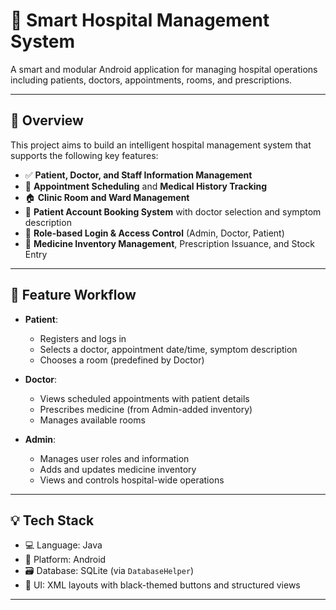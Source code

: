 # 🏥 Smart Hospital Management System

A smart and modular Android application for managing hospital operations including patients, doctors, appointments, rooms, and prescriptions.

---

## 📌 Overview

This project aims to build an intelligent hospital management system that supports the following key features:

- ✅ **Patient, Doctor, and Staff Information Management**
- 📅 **Appointment Scheduling** and **Medical History Tracking**
- 🏠 **Clinic Room and Ward Management**
- 📲 **Patient Account Booking System** with doctor selection and symptom description
- 🔐 **Role-based Login & Access Control** (Admin, Doctor, Patient)
- 💊 **Medicine Inventory Management**, Prescription Issuance, and Stock Entry

---

## 🧩 Feature Workflow

- **Patient**:
  - Registers and logs in
  - Selects a doctor, appointment date/time, symptom description
  - Chooses a room (predefined by Doctor)
  
- **Doctor**:
  - Views scheduled appointments with patient details
  - Prescribes medicine (from Admin-added inventory)
  - Manages available rooms

- **Admin**:
  - Manages user roles and information
  - Adds and updates medicine inventory
  - Views and controls hospital-wide operations

---

## 💡 Tech Stack

- 💻 Language: Java
- 📱 Platform: Android
- 🗃️ Database: SQLite (via `DatabaseHelper`)
- 🎨 UI: XML layouts with black-themed buttons and structured views

---

